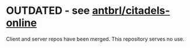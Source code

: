 # OUTDATED - see [antbrl/citadels-online](https://github.com/antbrl/citadels-online)
Client and server repos have been merged. This repository serves no use.

